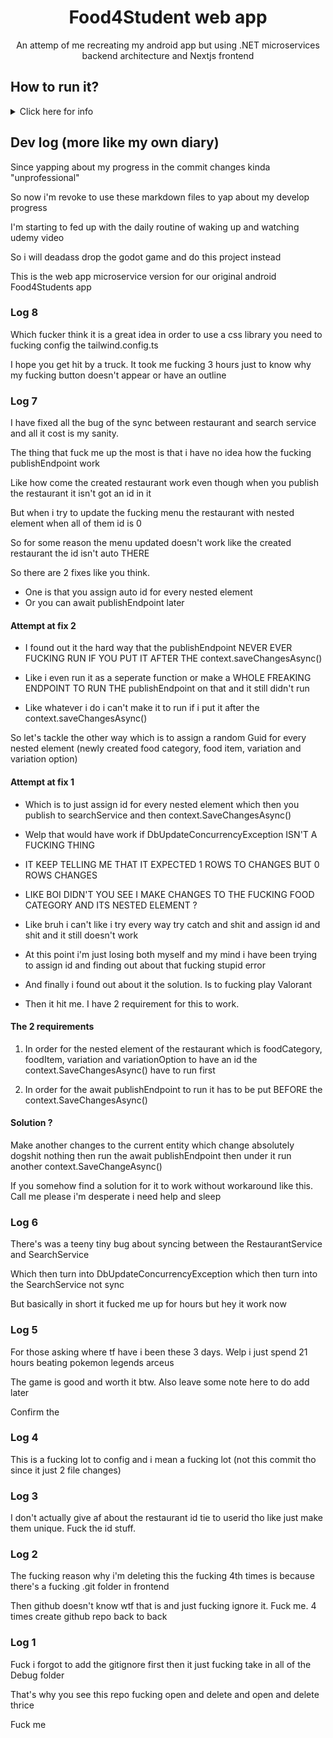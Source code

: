 <h1 align="center">Food4Student web app</h1>

<p align="center">An attemp of me recreating my android app but using .NET microservices backend architecture and Nextjs frontend</p>


## How to run it?

<details>
    <summary>Click here for info</summary>

- Yeah there's nothing in here dumbass

- I haven't done the project yet be patient
</details>

## Dev log (more like my own diary)

Since yapping about my progress in the commit changes kinda "unprofessional"

So now i'm revoke to use these markdown files to yap about my develop progress

I'm starting to fed up with the daily routine of waking up and watching udemy video

So i will deadass drop the godot game and do this project instead

This is the web app microservice version for our original android Food4Students app

### Log 8

Which fucker think it is a great idea in order to use a css library you need to fucking config the tailwind.config.ts

I hope you get hit by a truck. It took me fucking 3 hours just to know why my fucking button doesn't appear or have an outline

### Log 7

I have fixed all the bug of the sync between restaurant and search service and all it cost is my sanity.

The thing that fuck me up the most is that i have no idea how the fucking publishEndpoint work

Like how come the created restaurant work even though when you publish the restaurant it isn't got an id in it

But when i try to update the fucking menu the restaurant with nested element when all of them id is 0

So for some reason the menu updated doesn't work like the created restaurant the id isn't auto THERE

So there are 2 fixes like you think.
- One is that you assign auto id for every nested element
- Or you can await publishEndpoint later

#### Attempt at fix 2

- I found out it the hard way that the publishEndpoint NEVER EVER FUCKING RUN IF YOU PUT IT AFTER THE context.saveChangesAsync()

- Like i even run it as a seperate function or make a WHOLE FREAKING ENDPOINT TO RUN THE publishEndpoint on that and it still didn't run

- Like whatever i do i can't make it to run if i put it after the context.saveChangesAsync()

So let's tackle the other way which is to assign a random Guid for every nested element (newly created food category, food item, variation and variation option)

#### Attempt at fix 1

- Which is to just assign id for every nested element which then you publish to searchService and then context.SaveChangesAsync()

- Welp that would have work if DbUpdateConcurrencyException ISN'T A FUCKING THING

- IT KEEP TELLING ME THAT IT EXPECTED 1 ROWS TO CHANGES BUT 0 ROWS CHANGES

- LIKE BOI DIDN'T YOU SEE I MAKE CHANGES TO THE FUCKING FOOD CATEGORY AND ITS NESTED ELEMENT ?

- Like bruh i can't like i try every way try catch and shit and assign id and shit and it still doesn't work

- At this point i'm just losing both myself and my mind i have been trying to assign id and finding out about that fucking stupid error

- And finally i found out about it the solution. Is to fucking play Valorant

- Then it hit me. I have 2 requirement for this to work.

#### The 2 requirements

1. In order for the nested element of the restaurant which is foodCategory, foodItem, variation and variationOption to have an id the context.SaveChangesAsync() have to run first

2. In order for the await publishEndpoint to run it has to be put BEFORE the context.SaveChangesAsync()

#### Solution ?

Make another changes to the current entity which change absolutely dogshit nothing then run the await publishEndpoint then under it run another context.SaveChangeAsync()

If you somehow find a solution for it to work without workaround like this. Call me please i'm desperate i need help and sleep

### Log 6

There's was a teeny tiny bug about syncing between the RestaurantService and SearchService

Which then turn into DbUpdateConcurrencyException which then turn into the SearchService not sync

But basically in short it fucked me up for hours but hey it work now

### Log 5

For those asking where tf have i been these 3 days. Welp i just spend 21 hours beating pokemon legends arceus

The game is good and worth it btw. Also leave some note here to do add later

Confirm the 

### Log 4

This is a fucking lot to config and i mean a fucking lot (not this commit tho since it just 2 file changes)

### Log 3

I don't actually give af about the restaurant id tie to userid tho like just make them unique. Fuck the id stuff.

### Log 2

The fucking reason why i'm deleting this the fucking 4th times is because there's a fucking .git folder in frontend

Then github doesn't know wtf that is and just fucking ignore it. Fuck me. 4 times create github repo back to back

### Log 1

Fuck i forgot to add the gitignore first then it just fucking take in all of the Debug folder

That's why you see this repo fucking open and delete and open and delete thrice

Fuck me